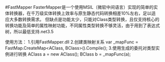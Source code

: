 #FastMapper
FasterMapper是一个使用MSIL（微软中间语言）实现的简单的实体转换器，在千万级实体转换上效率与原生静态代码转换相差10%左右，足以适应大多数转换需求。
但缺点是功能太少，只能对Class类型转换，且仅支持核心的转换功能及简单的属性映射功能，不同属性类型转换不够灵活，由于用到了表达式树，所以最低支持.net3.5

使用方法：
1.引用FastMapper.dll
2.创建类映射关系
var _mapFunc = FastMap.CreateMap<AClass, BClass>().Compile();
3.使用生成的委托对类型实例进行转换
AClass a = new AClass();
BClass b = _mapFunc(a);
